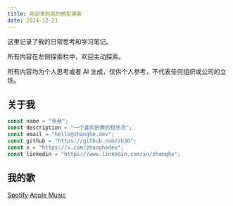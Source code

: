 ```yaml
---
title: 欢迎来到我的微型博客
date: 2024-12-21
---
```

这里记录了我的日常思考和学习笔记。

所有内容在左侧探索栏中，欢迎主动探索。

所有内容均为个人思考或者 AI 生成，仅供个人参考，不代表任何组织或公司的立场。

## 关于我

```ts
const name = "张赫";
const description = "一个喜欢折腾的程序员";
const email = "hello@zhanghe.dev";
const github = "https://github.com/zh30";
const x = "https://x.com/zhanghedev";
const linkedin = "https://www.linkedin.com/in/zhanghe";
```

## 我的歌

[Spotify](https://open.spotify.com/artist/7eLydZiButeEMvcbvVDzre?si=xYoKmQDFS8OQy6qCCxIiUw)
[Apple Music](https://music.apple.com/tr/artist/henry-zhang/1788303738)
